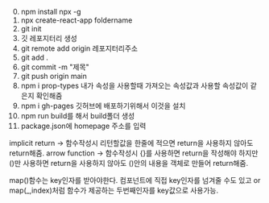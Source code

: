 0. npm install npx -g
1. npx create-react-app foldername
2. git init
3. 깃 레포지터리 생성
4. git remote add origin 레포지터리주소
5. git add .
6. git commit -m "제목"
7. git push origin main
8. npm i prop-types 내가 속성을 사용할때 가져오는 속성값과 사용할 속성값이 같은지 확인해줌
9. npm i gh-pages 깃허브에 배포하기위해서 이것을 설치
10. npm run build를 해서 build폴더 생성
11. package.json에 homepage 주소를 입력


implicit return -> 함수작성시 리턴할값을 한줄에 적으면 return을 사용하지 않아도 return해줌.
arrow function -> 함수작성시 {}를 사용하면 return을 작성해야 하지만 ()만 사용하면 return을 사용하지 않아도 ()안의 내용을 객체로 만들어 return해줌.

map()함수는 key인자를 받아야한다. 컴포넌트에 직접 key인자를 넘겨줄 수도 있고 or map(_,index)처럼 함수가 제공하는 두번째인자를 key값으로 사용가능.